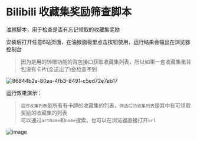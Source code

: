 # Bilibili 收藏集奖励筛查脚本

油猴脚本，用于检查是否有忘记领取的收藏集奖励

安装后打开任意B站页面，在油猴面板里点击按钮使用，运行结果会输出在浏览器控制台

> 因为是用的转赠功能的背包接口获取收藏集列表，所以如果一套收藏集里背包没有卡片(全送出了)会检查不到

![86844b2a-80aa-4fb3-8491-c5ed72e7eb17](https://github.com/user-attachments/assets/9fb3ba7a-f7e6-4080-a6e3-cfb91e02d44d)

运行效果演示：
> `最终收集列表`是所有有卡牌的收藏集的列表，`筛选后的收集列表`是其中有可领取奖励的收藏集的列表  
> 可以通过`actName`和`name`搜索，也可以在浏览器直接打开`url`

![image](https://github.com/user-attachments/assets/f1b3f3b0-39e8-4cc5-b5d8-0c8f4c96cdac)
